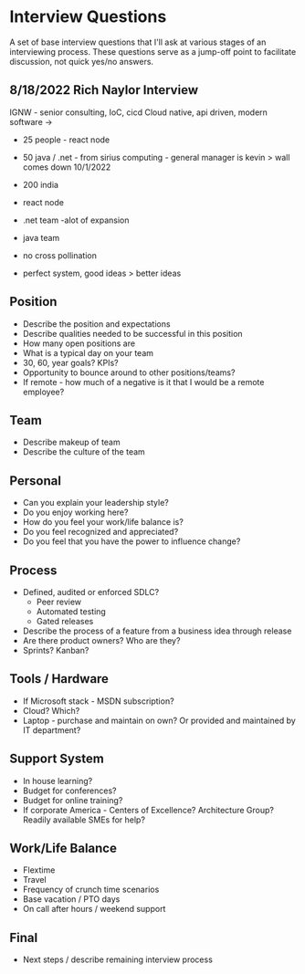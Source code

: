 # Interview Questions

A set of base interview questions that I'll ask at various stages of an interviewing process. These questions serve as a jump-off point to facilitate discussion, not quick yes/no answers.

## 8/18/2022 Rich Naylor Interview

IGNW - senior consulting, IoC, cicd
Cloud native, api driven, modern software ->

- 25 people - react node
- 50 java / .net - from sirius computing - general manager is kevin > wall comes down 10/1/2022
- 200 india
- react node
- .net team -alot of expansion
- java team

- no cross pollination

- perfect system, good ideas > better ideas

## Position

- Describe the position and expectations
- Describe qualities needed to be successful in this position
- How many open positions are
- What is a typical day on your team
- 30, 60, year goals? KPIs?
- Opportunity to bounce around to other positions/teams?
- If remote - how much of a negative is it that I would be a remote employee?

## Team

- Describe makeup of team
- Describe the culture of the team

## Personal

- Can you explain your leadership style?
- Do you enjoy working here?
- How do you feel your work/life balance is?
- Do you feel recognized and appreciated?
- Do you feel that you have the power to influence change?

## Process

- Defined, audited or enforced SDLC?
  - Peer review
  - Automated testing
  - Gated releases
- Describe the process of a feature from a business idea through release
- Are there product owners? Who are they?
- Sprints? Kanban?

## Tools / Hardware

- If Microsoft stack - MSDN subscription?
- Cloud? Which?
- Laptop - purchase and maintain on own? Or provided and maintained by IT department?

## Support System

- In house learning?
- Budget for conferences?
- Budget for online training?
- If corporate America - Centers of Excellence? Architecture Group? Readily available SMEs for help?

## Work/Life Balance

- Flextime
- Travel
- Frequency of crunch time scenarios
- Base vacation / PTO days
- On call after hours / weekend support

## Final

- Next steps / describe remaining interview process
